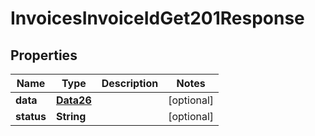 

# InvoicesInvoiceIdGet201Response


## Properties

Name | Type | Description | Notes
------------ | ------------- | ------------- | -------------
**data** | [**Data26**](Data26.md) |  |  [optional]
**status** | **String** |  |  [optional]



